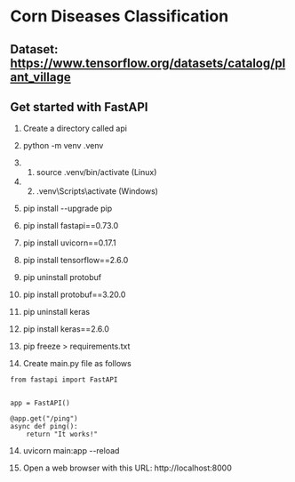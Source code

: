 # Corn Diseases Classification

## Dataset: https://www.tensorflow.org/datasets/catalog/plant_village

## Get started with FastAPI

1. Create a directory called api

2. python -m venv .venv

3. 1. source .venv/bin/activate (Linux)

3. 2. .venv\Scripts\activate (Windows)

4. pip install --upgrade pip

5. pip install fastapi==0.73.0

6. pip install uvicorn==0.17.1

7. pip install tensorflow==2.6.0

8. pip uninstall protobuf

9. pip install protobuf==3.20.0

10. pip uninstall keras

11. pip install keras==2.6.0

12. pip freeze > requirements.txt

13. Create main.py file as follows

```
from fastapi import FastAPI


app = FastAPI()

@app.get("/ping")
async def ping():
    return "It works!"

```

14. uvicorn main:app --reload

15. Open a web browser with this URL: http://localhost:8000